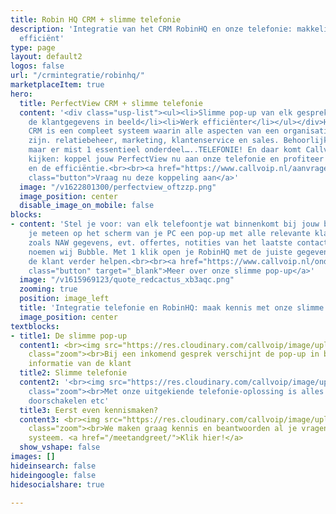 ```yaml
---
title: Robin HQ CRM + slimme telefonie
description: 'Integratie van het CRM RobinHQ en onze telefonie: makkelijk, snel en
  efficiënt'
type: page
layout: default2
logos: false
url: "/crmintegratie/robinhq/"
marketplaceItem: true
hero:
  title: PerfectView CRM + slimme telefonie
  content: '<div class="usp-list"><ul><li>Slimme pop-up van elk gesprek</li><li>Direct
    de klantgegevens in beeld</li><li>Werk efficiënter</li></ul></div>Het PerfectView
    CRM is een compleet systeem waarin alle aspecten van een organisatie aanwezig
    zijn. relatiebeheer, marketing, klantenservice en sales. Behoorlijk compleet dus,
    maar er mist 1 essentieel onderdeel…..TELEFONIE! En daar komt Callvoip om de hoek
    kijken: koppel jouw PerfectView nu aan onze telefonie en profiteer van het gemak
    en de efficiëntie.<br><br><a href="https://www.callvoip.nl/aanvragen/voip-cti/"
    class="button">Vraag nu deze koppeling aan</a>'
  image: "/v1622801300/perfectview_oftzzp.png"
  image_position: center
  disable_image_on_mobile: false
blocks:
- content: 'Stel je voor: van elk telefoontje wat binnenkomt bij jouw bedrijf zie
    je meteen op het scherm van je PC een pop-up met alle relevante klantgegevens
    zoals NAW gegevens, evt. offertes, notities van het laatste contact. Die pop-up
    noemen wij Bubble. Met 1 klik open je RobinHQ met de juiste gegevens en kun je
    de klant verder helpen.<br><br><a href="https://www.callvoip.nl/ondersteuning/integraties/bubble/"
    class="button" target="_blank">Meer over onze slimme pop-up</a>'
  image: "/v1615969123/quote_redcactus_xb3aqc.png"
  zooming: true
  position: image_left
  title: 'Integratie telefonie en RobinHQ: maak kennis met onze slimme pop-up'
  image_position: center
textblocks:
- title1: De slimme pop-up
  content1: <br><img src="https://res.cloudinary.com/callvoip/image/upload/v1622800989/perfectview-pc_uo4jhg.png"
    class="zoom"><br>Bij een inkomend gesprek verschijnt de pop-up in beeld met de
    informatie van de klant
  title2: Slimme telefonie
  content2: '<br><img src="https://res.cloudinary.com/callvoip/image/upload/v1572604004/screencentrale_fkimug.png"
    class="zoom"><br>Met onze uitgekiende telefonie-oplossing is alles mogelijk: keuzemenu,
    doorschakelen etc'
  title3: Eerst even kennismaken?
  content3: <br><img src="https://res.cloudinary.com/callvoip/image/upload/v1620376012/greet_ecc1x3.png"
    class="zoom"><br>We maken graag kennis en beantwoorden al je vragen over ons mooie
    systeem. <a href="/meetandgreet/">Klik hier!</a>
  show_vshape: false
images: []
hideinsearch: false
hideingoogle: false
hidesocialshare: true

---
```


